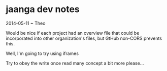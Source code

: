 jaanga dev notes
===


2014-05-11 ~ Theo

Would be nice if each project had an overview file that could be incorporated into other organization's files, but GtHub non-CORS prevents this.

Well, I'm going to try using iframes

Try to obey the write once read many concept a bit more please...

